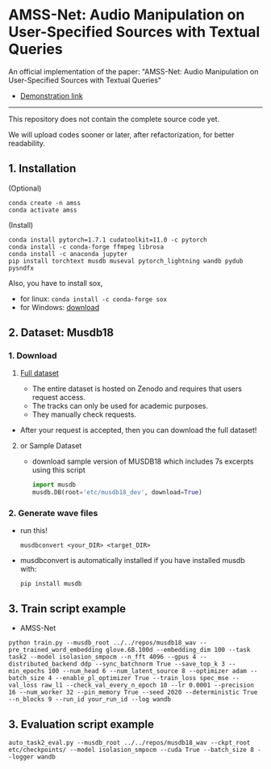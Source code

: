 # AMSS-Net: Audio Manipulation on User-Specified Sources with Textual Queries

An official implementation of the paper: "AMSS-Net: Audio Manipulation on User-Specified Sources with Textual Queries"

- [Demonstration link](https://kuielab.github.io/AMSS-Net/)

---

This repository does not contain the complete source code yet.

We will upload codes sooner or later, after refactorization, for better readability.

## 1. Installation

(Optional)
```
conda create -n amss
conda activate amss
```

(Install)
```
conda install pytorch=1.7.1 cudatoolkit=11.0 -c pytorch
conda install -c conda-forge ffmpeg librosa
conda install -c anaconda jupyter
pip install torchtext musdb museval pytorch_lightning wandb pydub pysndfx
```

Also, you have to install sox,
- for linux: ```conda install -c conda-forge sox```
- for Windows: [download](https://sourceforge.net/projects/sox/```)

## 2. Dataset: Musdb18

### 1. Download

1. [Full dataset](https://sigsep.github.io/datasets/musdb.html)
    
    - The entire dataset is hosted on Zenodo and requires that users request access.
    - The tracks can only be used for academic purposes. 
    - They manually check requests. 
- After your request is accepted, then you can download the full dataset!
    
2. or Sample Dataset
    - download sample version of MUSDB18 which includes 7s excerpts using this script

        ```python
        import musdb
        musdb.DB(root='etc/musdb18_dev', download=True)
        ```

### 2. Generate wave files

- run this!

    ```shell
    musdbconvert <your_DIR> <target_DIR> 
    ```

- musdbconvert is automatically installed if you have installed musdb with:

    ```shell
    pip install musdb
    ```

## 3. Train script example

- AMSS-Net

``` shell
python train.py --musdb_root ../../repos/musdb18_wav --pre_trained_word_embedding glove.6B.100d --embedding_dim 100 --task task2 --model isolasion_smpocm --n_fft 4096 --gpus 4 --distributed_backend ddp --sync_batchnorm True --save_top_k 3 --min_epochs 100 --num_head 6 --num_latent_source 8 --optimizer adam --batch_size 4 --enable_pl_optimizer True --train_loss spec_mse --val_loss raw_l1 --check_val_every_n_epoch 10 --lr 0.0001 --precision 16 --num_worker 32 --pin_memory True --seed 2020 --deterministic True --n_blocks 9 --run_id your_run_id --log wandb
```

## 3. Evaluation script example


```shell
auto_task2_eval.py --musdb_root ../../repos/musdb18_wav --ckpt_root etc/checkpoints/ --model isolasion_smpocm --cuda True --batch_size 8 --logger wandb
```

